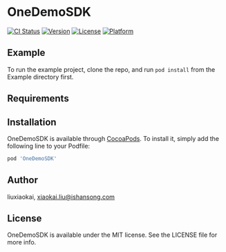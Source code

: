 # OneDemoSDK

[![CI Status](https://img.shields.io/travis/liuxiaokai/OneDemoSDK.svg?style=flat)](https://travis-ci.org/liuxiaokai/OneDemoSDK)
[![Version](https://img.shields.io/cocoapods/v/OneDemoSDK.svg?style=flat)](https://cocoapods.org/pods/OneDemoSDK)
[![License](https://img.shields.io/cocoapods/l/OneDemoSDK.svg?style=flat)](https://cocoapods.org/pods/OneDemoSDK)
[![Platform](https://img.shields.io/cocoapods/p/OneDemoSDK.svg?style=flat)](https://cocoapods.org/pods/OneDemoSDK)

## Example

To run the example project, clone the repo, and run `pod install` from the Example directory first.

## Requirements

## Installation

OneDemoSDK is available through [CocoaPods](https://cocoapods.org). To install
it, simply add the following line to your Podfile:

```ruby
pod 'OneDemoSDK'
```

## Author

liuxiaokai, xiaokai.liu@ishansong.com

## License

OneDemoSDK is available under the MIT license. See the LICENSE file for more info.
